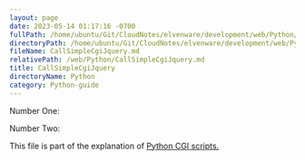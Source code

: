 ```yaml
---
layout: page
date: 2023-05-14 01:17:16 -0700
fullPath: /home/ubuntu/Git/CloudNotes/elvenware/development/web/Python/CallSimpleCgiJquery.md
directoryPath: /home/ubuntu/Git/CloudNotes/elvenware/development/web/Python
fileName: CallSimpleCgiJquery.md
relativePath: /web/Python/CallSimpleCgiJquery.md
title: CallSimpleCgiJquery
directoryName: Python
category: Python-guide
---
```


Number One:

Number Two:

This file is part of the explanation of [Python CGI
scripts.](PythonScripts.html#moreCgi)
